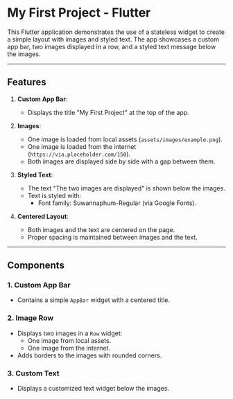 # My First Project - Flutter

This Flutter application demonstrates the use of a stateless widget to create a simple layout with images and styled text. The app showcases a custom app bar, two images displayed in a row, and a styled text message below the images.

---

## Features

1. **Custom App Bar**:

   - Displays the title "My First Project" at the top of the app.

2. **Images**:

   - One image is loaded from local assets (`assets/images/example.png`).
   - One image is loaded from the internet (`https://via.placeholder.com/150`).
   - Both images are displayed side by side with a gap between them.

3. **Styled Text**:

   - The text "The two images are displayed" is shown below the images.
   - Text is styled with:
     - Font family: Suwannaphum-Regular (via Google Fonts).

4. **Centered Layout**:
   - Both images and the text are centered on the page.
   - Proper spacing is maintained between images and the text.

---

## Components

### 1. **Custom App Bar**

- Contains a simple `AppBar` widget with a centered title.

### 2. **Image Row**

- Displays two images in a `Row` widget:
  - One image from local assets.
  - One image from the internet.
- Adds borders to the images with rounded corners.

### 3. **Custom Text**

- Displays a customized text widget below the images.
